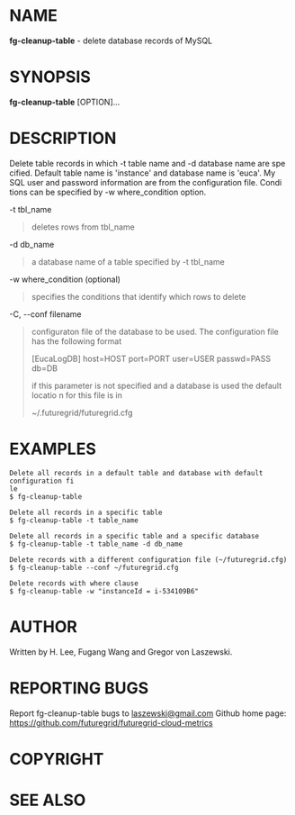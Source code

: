 NAME
====

 **fg-cleanup-table** - delete database records of MySQL

SYNOPSIS
========

 **fg-cleanup-table** [OPTION]...

DESCRIPTION
===========
Delete table records in which -t table name and -d database name are spe
cified. Default table name is 'instance' and database name is 'euca'. My
SQL user and password information are from the configuration file. Condi
tions can be specified by -w where_condition option.

-t tbl_name
>   deletes rows from tbl_name

-d db_name
>   a database name of a table specified by -t tbl_name

-w where_condition (optional)
>   specifies the conditions that identify which rows to delete

-C, --conf filename
>   configuraton file of the database to be used. The configuration file has the 
>   following format
>	   
>   [EucaLogDB]
>   host=HOST
>   port=PORT
>   user=USER
>   passwd=PASS
>   db=DB
>	   
>   if this parameter is not specified and a database is used the default locatio
>   n for this file is in
>	   
>   ~/.futuregrid/futuregrid.cfg

EXAMPLES
========

```
Delete all records in a default table and database with default configuration fi
le
$ fg-cleanup-table

Delete all records in a specific table
$ fg-cleanup-table -t table_name

Delete all records in a specific table and a specific database
$ fg-cleanup-table -t table_name -d db_name

Delete records with a different configuration file (~/futuregrid.cfg)
$ fg-cleanup-table --conf ~/futuregrid.cfg

Delete records with where clause
$ fg-cleanup-table -w "instanceId = i-534109B6"
```

AUTHOR
======

Written by H. Lee, Fugang Wang and Gregor von Laszewski.

REPORTING BUGS
==============

Report fg-cleanup-table bugs to laszewski@gmail.com
Github home page: <https://github.com/futuregrid/futuregrid-cloud-metrics>

COPYRIGHT
=========

SEE ALSO
========
